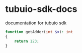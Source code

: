 # tubuio-sdk-docs
documentation for tubuio sdk

```php
function getAdder(int $x): int 
{
    return 123;
}
```
